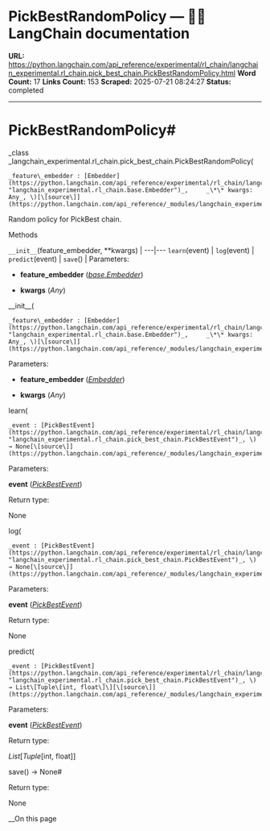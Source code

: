 # PickBestRandomPolicy — 🦜🔗 LangChain  documentation

**URL:** https://python.langchain.com/api_reference/experimental/rl_chain/langchain_experimental.rl_chain.pick_best_chain.PickBestRandomPolicy.html
**Word Count:** 17
**Links Count:** 153
**Scraped:** 2025-07-21 08:24:27
**Status:** completed

---

# PickBestRandomPolicy\#

_class _langchain\_experimental.rl\_chain.pick\_best\_chain.PickBestRandomPolicy\(

    _feature\_embedder : [Embedder](https://python.langchain.com/api_reference/experimental/rl_chain/langchain_experimental.rl_chain.base.Embedder.html#langchain_experimental.rl_chain.base.Embedder "langchain_experimental.rl_chain.base.Embedder")_,     _\*\* kwargs: Any_, \)[\[source\]](https://python.langchain.com/api_reference/_modules/langchain_experimental/rl_chain/pick_best_chain.html#PickBestRandomPolicy)\#     

Random policy for PickBest chain.

Methods

`__init__`\(feature\_embedder, \*\*kwargs\) |    ---|---   `learn`\(event\) |    `log`\(event\) |    `predict`\(event\) |    `save`\(\) |       Parameters:     

  * **feature\_embedder** \([_base.Embedder_](https://python.langchain.com/api_reference/experimental/rl_chain/langchain_experimental.rl_chain.base.Embedder.html#langchain_experimental.rl_chain.base.Embedder "langchain_experimental.rl_chain.base.Embedder")\)

  * **kwargs** \(_Any_\)

\_\_init\_\_\(

    _feature\_embedder : [Embedder](https://python.langchain.com/api_reference/experimental/rl_chain/langchain_experimental.rl_chain.base.Embedder.html#langchain_experimental.rl_chain.base.Embedder "langchain_experimental.rl_chain.base.Embedder")_,     _\*\* kwargs: Any_, \)[\[source\]](https://python.langchain.com/api_reference/_modules/langchain_experimental/rl_chain/pick_best_chain.html#PickBestRandomPolicy.__init__)\#     

Parameters:     

  * **feature\_embedder** \([_Embedder_](https://python.langchain.com/api_reference/experimental/rl_chain/langchain_experimental.rl_chain.base.Embedder.html#langchain_experimental.rl_chain.base.Embedder "langchain_experimental.rl_chain.base.Embedder")\)

  * **kwargs** \(_Any_\)

learn\(

    _event : [PickBestEvent](https://python.langchain.com/api_reference/experimental/rl_chain/langchain_experimental.rl_chain.pick_best_chain.PickBestEvent.html#langchain_experimental.rl_chain.pick_best_chain.PickBestEvent "langchain_experimental.rl_chain.pick_best_chain.PickBestEvent")_, \) → None[\[source\]](https://python.langchain.com/api_reference/_modules/langchain_experimental/rl_chain/pick_best_chain.html#PickBestRandomPolicy.learn)\#     

Parameters:     

**event** \([_PickBestEvent_](https://python.langchain.com/api_reference/experimental/rl_chain/langchain_experimental.rl_chain.pick_best_chain.PickBestEvent.html#langchain_experimental.rl_chain.pick_best_chain.PickBestEvent "langchain_experimental.rl_chain.pick_best_chain.PickBestEvent")\)

Return type:     

None

log\(

    _event : [PickBestEvent](https://python.langchain.com/api_reference/experimental/rl_chain/langchain_experimental.rl_chain.pick_best_chain.PickBestEvent.html#langchain_experimental.rl_chain.pick_best_chain.PickBestEvent "langchain_experimental.rl_chain.pick_best_chain.PickBestEvent")_, \) → None[\[source\]](https://python.langchain.com/api_reference/_modules/langchain_experimental/rl_chain/pick_best_chain.html#PickBestRandomPolicy.log)\#     

Parameters:     

**event** \([_PickBestEvent_](https://python.langchain.com/api_reference/experimental/rl_chain/langchain_experimental.rl_chain.pick_best_chain.PickBestEvent.html#langchain_experimental.rl_chain.pick_best_chain.PickBestEvent "langchain_experimental.rl_chain.pick_best_chain.PickBestEvent")\)

Return type:     

None

predict\(

    _event : [PickBestEvent](https://python.langchain.com/api_reference/experimental/rl_chain/langchain_experimental.rl_chain.pick_best_chain.PickBestEvent.html#langchain_experimental.rl_chain.pick_best_chain.PickBestEvent "langchain_experimental.rl_chain.pick_best_chain.PickBestEvent")_, \) → List\[Tuple\[int, float\]\][\[source\]](https://python.langchain.com/api_reference/_modules/langchain_experimental/rl_chain/pick_best_chain.html#PickBestRandomPolicy.predict)\#     

Parameters:     

**event** \([_PickBestEvent_](https://python.langchain.com/api_reference/experimental/rl_chain/langchain_experimental.rl_chain.pick_best_chain.PickBestEvent.html#langchain_experimental.rl_chain.pick_best_chain.PickBestEvent "langchain_experimental.rl_chain.pick_best_chain.PickBestEvent")\)

Return type:     

_List_\[_Tuple_\[int, float\]\]

save\(\) → None\#     

Return type:     

None

__On this page